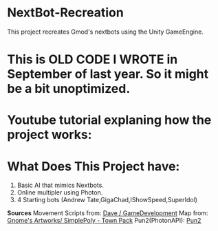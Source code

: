 # NextBot-Recreation
 This project recreates Gmod's nextbots using the Unity GameEngine.
 
 # **This is OLD CODE I WROTE in September of last year. So it might be a bit unoptimized.**
 
 # Youtube tutorial explaning how the project works:
 
 # What Does This Project have:
  1. Basic AI that mimics Nextbots.
  2. Online multipler using Photon.
  3. 4 Starting bots (Andrew Tate,GigaChad,IShowSpeed,SuperIdol)
 
 **Sources**
 Movement Scripts from: [Dave / GameDevelopment](https://www.youtube.com/@davegamedevelopment)
 Map from: [Gnome's Artworks/ SimplePoly - Town Pack](https://assetstore.unity.com/packages/3d/environments/simplepoly-town-pack-62400)
 Pun2(PhotonAPI): [Pun2](https://assetstore.unity.com/packages/tools/network/pun-2-free-119922)
  
